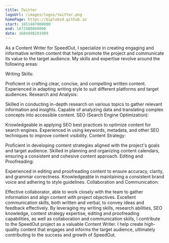 ```yaml
---
title: Twitter
logoUrl: /images/logos/twitter.png
homePage: https://biplobsd.github.io
start: 1651407000000
end: 1672488660000
date: 1684498281909
---
```


As a Content Writer for SpeedOut, I specialize in creating engaging and informative written content that helps promote the project and communicate its value to the target audience. My skills and expertise revolve around the following areas:

Writing Skills:

Proficient in crafting clear, concise, and compelling written content.
Experienced in adapting writing style to suit different platforms and target audiences.
Research and Analysis:

Skilled in conducting in-depth research on various topics to gather relevant information and insights.
Capable of analyzing data and translating complex concepts into accessible content.
SEO (Search Engine Optimization):

Knowledgeable in applying SEO best practices to optimize content for search engines.
Experienced in using keywords, metadata, and other SEO techniques to improve content visibility.
Content Strategy:

Proficient in developing content strategies aligned with the project's goals and target audience.
Skilled in planning and organizing content calendars, ensuring a consistent and cohesive content approach.
Editing and Proofreading:

Experienced in editing and proofreading content to ensure accuracy, clarity, and grammar correctness.
Knowledgeable in maintaining a consistent brand voice and adhering to style guidelines.
Collaboration and Communication:

Effective collaborator, able to work closely with the team to gather information and align content with project objectives.
Excellent communication skills, both written and verbal, to convey ideas and feedback effectively.
By leveraging my writing skills, research abilities, SEO knowledge, content strategy expertise, editing and proofreading capabilities, as well as collaboration and communication skills, I contribute to the SpeedOut project as a valuable Content Writer. I help create high-quality content that engages and informs the target audience, ultimately contributing to the success and growth of SpeedOut.
